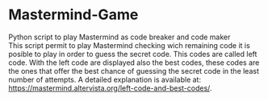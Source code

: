 # Mastermind-Game
Python script to play Mastermind as code breaker and code maker  
This script permit to play Mastermind checking wich remaining code it is posible to play in order to guess the secret code.
This codes are called left code.
With the left code are displayed also the best codes, these codes are the ones that offer the best chance of guessing the secret code in the least number of attempts.
A detailed explanation is available at: https://mastermind.altervista.org/left-code-and-best-codes/.

